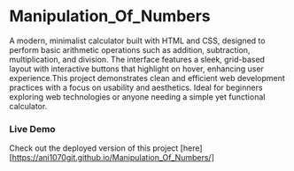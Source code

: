 # Manipulation_Of_Numbers
A modern, minimalist calculator built with HTML and CSS, designed to perform basic arithmetic operations such as addition, subtraction, multiplication, and division. The interface features a sleek, grid-based layout with interactive buttons that highlight on hover, enhancing user experience.This project demonstrates clean and efficient web development practices with a focus on usability and aesthetics. Ideal for beginners exploring web technologies or anyone needing a simple yet functional calculator.

### Live Demo  
Check out the deployed version of this project [here] 
[https://ani1070git.github.io/Manipulation_Of_Numbers/]
